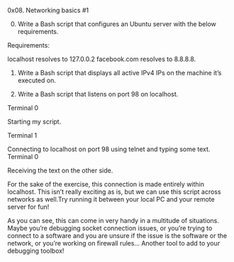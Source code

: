 0x08. Networking basics #1

0. Write a Bash script that configures an Ubuntu server with the below requirements.

Requirements:

localhost resolves to 127.0.0.2
facebook.com resolves to 8.8.8.8.

1. Write a Bash script that displays all active IPv4 IPs on the machine it’s executed on.

2. Write a Bash script that listens on port 98 on localhost.

Terminal 0

Starting my script.

Terminal 1

Connecting to localhost on port 98 using telnet and typing some text.
Terminal 0

Receiving the text on the other side.

For the sake of the exercise, this connection is made entirely within localhost.
This isn’t really exciting as is, but we can use this script across networks as well.Try running it between your local PC and your remote server for fun!

As you can see, this can come in very handy in a multitude of situations. Maybe you’re
debugging socket connection issues, or you’re trying to connect to a software and you are unsure if
the issue is the software or the network, or you’re working on firewall rules… Another tool to add to your debugging toolbox!
